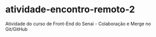 # atividade-encontro-remoto-2
Atividade do curso de Front-End do Senai - Colaboração e Merge no Git/GitHub
